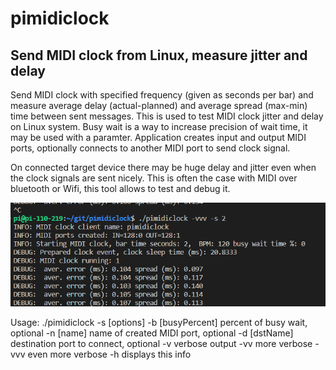 # pimidiclock
## Send MIDI clock from Linux, measure jitter and delay

Send MIDI clock with specified frequency (given as seconds per bar) and measure average delay (actual-planned) and average spread (max-min) time between sent messages. This is used to test MIDI clock jitter and delay on Linux system.
Busy wait is a way to increase precision of wait time, it may be used with a paramter. 
Application creates input and output MIDI ports, optionally connects to another MIDI port to send clock signal.

On connected target device there may be huge delay and jitter even when the clock signals are sent nicely. This is often the case with MIDI over bluetooth or Wifi, this tool allows to test and debug it. 


![Sample output](demo.png)


Usage: ./pimidiclock -s <secondsPerBar> [options]
  -b [busyPercent] percent of busy wait, optional
  -n [name] name of created MIDI port, optional
  -d [dstName] destination port to connect, optional
  -v verbose output
  -vv more verbose
  -vvv even more verbose
  -h displays this info




